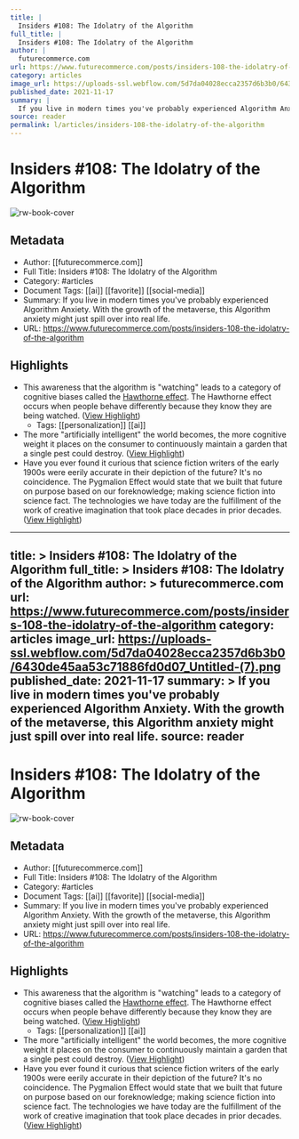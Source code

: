 ```yaml
---
title: |
  Insiders #108: The Idolatry of the Algorithm
full_title: |
  Insiders #108: The Idolatry of the Algorithm
author: |
  futurecommerce.com
url: https://www.futurecommerce.com/posts/insiders-108-the-idolatry-of-the-algorithm
category: articles
image_url: https://uploads-ssl.webflow.com/5d7da04028ecca2357d6b3b0/6430de45aa53c71886fd0d07_Untitled-(7).png
published_date: 2021-11-17
summary: |
  If you live in modern times you've probably experienced Algorithm Anxiety. With the growth of the metaverse, this Algorithm anxiety might just spill over into real life.
source: reader
permalink: l/articles/insiders-108-the-idolatry-of-the-algorithm
---
```

# Insiders #108: The Idolatry of the Algorithm

![rw-book-cover](https://uploads-ssl.webflow.com/5d7da04028ecca2357d6b3b0/6430de45aa53c71886fd0d07_Untitled-(7).png)

## Metadata
- Author: [[futurecommerce.com]]
- Full Title: Insiders #108: The Idolatry of the Algorithm
- Category: #articles
- Document Tags: [[ai]] [[favorite]] [[social-media]] 
- Summary: If you live in modern times you've probably experienced Algorithm Anxiety. With the growth of the metaverse, this Algorithm anxiety might just spill over into real life.
- URL: https://www.futurecommerce.com/posts/insiders-108-the-idolatry-of-the-algorithm

## Highlights
- This awareness that the algorithm is "watching" leads to a category of cognitive biases called the [Hawthorne effect](https://en.wikipedia.org/wiki/Hawthorne_effect). The Hawthorne effect occurs when people behave differently because they know they are being watched. ([View Highlight](https://read.readwise.io/read/01hr9gtx9v3gg1tx713r6gatj3))
    - Tags: [[personalization]] [[ai]] 
- The more "artificially intelligent" the world becomes, the more cognitive weight it places on the consumer to continuously maintain a garden that a single pest could destroy. ([View Highlight](https://read.readwise.io/read/01hr9gxcsxnc2q2p0azesx6jvq))
- Have you ever found it curious that science fiction writers of the early 1900s were eerily accurate in their depiction of the future? It's no coincidence. The Pygmalion Effect would state that we built that future on purpose based on our foreknowledge; making science fiction into science fact. The technologies we have today are the fulfillment of the work of creative imagination that took place decades in prior decades. ([View Highlight](https://read.readwise.io/read/01hr9gy5r8f5tvfkbpf1wx3tj0))


---
title: >
  Insiders #108: The Idolatry of the Algorithm
full_title: >
  Insiders #108: The Idolatry of the Algorithm
author: >
  futurecommerce.com
url: https://www.futurecommerce.com/posts/insiders-108-the-idolatry-of-the-algorithm
category: articles
image_url: https://uploads-ssl.webflow.com/5d7da04028ecca2357d6b3b0/6430de45aa53c71886fd0d07_Untitled-(7).png
published_date: 2021-11-17
summary: >
  If you live in modern times you've probably experienced Algorithm Anxiety. With the growth of the metaverse, this Algorithm anxiety might just spill over into real life.
source: reader
---
# Insiders #108: The Idolatry of the Algorithm

![rw-book-cover](https://uploads-ssl.webflow.com/5d7da04028ecca2357d6b3b0/6430de45aa53c71886fd0d07_Untitled-(7).png)

## Metadata
- Author: [[futurecommerce.com]]
- Full Title: Insiders #108: The Idolatry of the Algorithm
- Category: #articles
- Document Tags: [[ai]] [[favorite]] [[social-media]] 
- Summary: If you live in modern times you've probably experienced Algorithm Anxiety. With the growth of the metaverse, this Algorithm anxiety might just spill over into real life.
- URL: https://www.futurecommerce.com/posts/insiders-108-the-idolatry-of-the-algorithm

## Highlights
- This awareness that the algorithm is "watching" leads to a category of cognitive biases called the [Hawthorne effect](https://en.wikipedia.org/wiki/Hawthorne_effect). The Hawthorne effect occurs when people behave differently because they know they are being watched. ([View Highlight](https://read.readwise.io/read/01hr9gtx9v3gg1tx713r6gatj3))
    - Tags: [[personalization]] [[ai]] 
- The more "artificially intelligent" the world becomes, the more cognitive weight it places on the consumer to continuously maintain a garden that a single pest could destroy. ([View Highlight](https://read.readwise.io/read/01hr9gxcsxnc2q2p0azesx6jvq))
- Have you ever found it curious that science fiction writers of the early 1900s were eerily accurate in their depiction of the future? It's no coincidence. The Pygmalion Effect would state that we built that future on purpose based on our foreknowledge; making science fiction into science fact. The technologies we have today are the fulfillment of the work of creative imagination that took place decades in prior decades. ([View Highlight](https://read.readwise.io/read/01hr9gy5r8f5tvfkbpf1wx3tj0))


